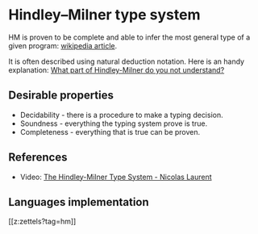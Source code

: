 # Hindley–Milner type system

HM is proven to be complete and able to infer the most general type of a given program: [wikipedia article](https://en.wikipedia.org/wiki/Hindley–Milner_type_system).

It is often described using natural deduction notation. Here is an handy explanation:
[What part of Hindley-Milner do you not understand?](https://stackoverflow.com/questions/12532552/what-part-of-hindley-milner-do-you-not-understand)

## Desirable properties

- Decidability - there is a procedure to make a typing decision.
- Soundness - everything the typing system prove is true.
- Completeness - everything that is true can be proven.

## References

- Video: [The Hindley-Milner Type System - Nicolas Laurent](https://www.youtube.com/watch?v=OyrByPkiX7s)

## Languages implementation

[[z:zettels?tag=hm]]
